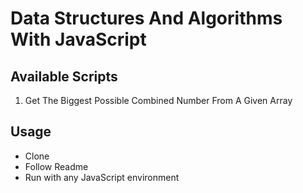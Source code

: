 # Data Structures And Algorithms With JavaScript

## Available Scripts

1. Get The Biggest Possible Combined Number From A Given Array

## Usage

- Clone
- Follow Readme
- Run with any JavaScript environment
